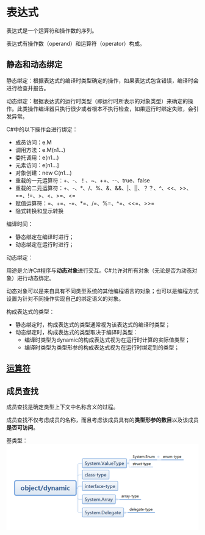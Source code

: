 # 表达式

表达式是一个运算符和操作数的序列。

表达式有操作数（operand）和运算符（operator）构成。

## 静态和动态绑定

静态绑定：根据表达式的编译时类型确定的操作，如果表达式包含错误，编译时会进行检查并报告。

动态绑定：根据表达式的运行时类型（即运行时所表示的对象类型）来确定的操作。此类操作编译器只执行很少或者根本不执行检查，如果运行时绑定失败，会引发异常。

C\#中的以下操作会进行绑定：

* 成员访问：e.M
* 调用方法：e.M\(n1...\)
* 委托调用：e\(n1...\)
* 元素访问：e\[n1...\]
* 对象创建：new C\(n1...\)
* 重载的一元运算符：+、-、！、~、++、--、true、false
* 重载的二元运算符：+、-、\*、/、%、&、&&、\|、\|\|、？？、^、&lt;&lt;、&gt;&gt;、==、!=、&gt;、&lt;、&gt;=、&lt;=
* 赋值运算符：=、+=、-=、\*=、/=、%=、^=、&lt;&lt;=、&gt;&gt;=
* 隐式转换和显示转换

编译时间：

* 静态绑定在编译时进行；
* 动态绑定在运行时进行；

动态绑定：

用途是允许C\#程序与**动态对象**进行交互。C\#允许对所有对象（无论是否为动态对象）进行动态绑定。

动态对象可以是来自具有不同类型系统的其他编程语言的对象；也可以是编程方式设置为针对不同操作实现自己的绑定语义的对象。

构成表达式的类型：

* 静态绑定时，构成表达式的类型通常视为该表达式的编译时类型；
* 动态绑定时，构成表达式的类型取决于编译时类型：
  * 编译时类型为dynamic的构成表达式视为在运行时计算的实际值类型；
  * 编译时类型为类型形参的构成表达式视为在运行时绑定到的类型；

## [运算符](/表达式/yun-suan-fu.md)

## 成员查找

成员查找是确定类型上下文中名称含义的过程。

成员查找不仅考虑成员的名称，而且考虑该成员具有的**类型形参的数目**以及该成员**是否可访问**。

基类型：![](/assets/基类型.png)

